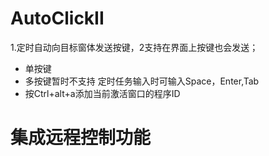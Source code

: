 # AutoClickII
1.定时自动向目标窗体发送按键，2支持在界面上按键也会发送；
* 单按键
* 多按键暂时不支持
  定时任务输入时可输入Space，Enter,Tab
* 按Ctrl+alt+a添加当前激活窗口的程序ID



# 集成远程控制功能
